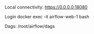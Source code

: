 


Local connectivity: https://0.0.0.0:18080

Login
docker exec -it airflow-web-1 bash

Dags: /root/airflow/dags